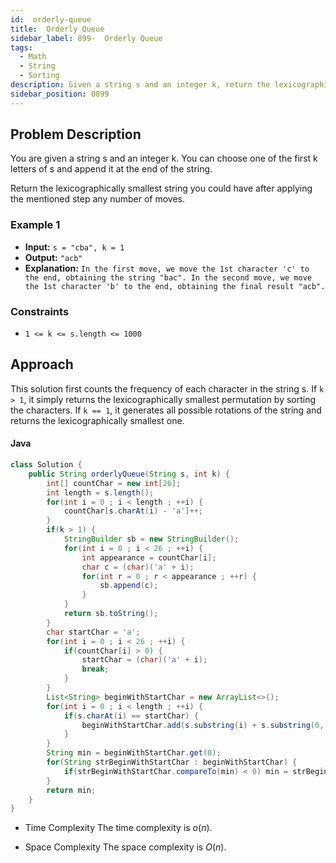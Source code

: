 ```yaml
---
id:  orderly-queue
title:  Orderly Queue
sidebar_label: 899-  Orderly Queue
tags:
  - Math
  - String
  - Sorting
description: Given a string s and an integer k, return the lexicographically smallest string that can be formed by repeatedly moving one of the first k characters of s to the end of the string.
sidebar_position: 0899
---
```


## Problem Description

You are given a string s and an integer k. You can choose one of the first k letters of s and append it at the end of the string.

Return the lexicographically smallest string you could have after applying the mentioned step any number of moves.

### Example 1

- **Input:** `s = "cba", k = 1`
- **Output:** `"acb"`
- **Explanation:** `In the first move, we move the 1st character 'c' to the end, obtaining the string "bac".
In the second move, we move the 1st character 'b' to the end, obtaining the final result "acb".`


### Constraints

- `1 <= k <= s.length <= 1000`

## Approach

This solution first counts the frequency of each character in the string s. If `k > 1`, it simply returns the lexicographically smallest permutation by sorting the characters. If `k == 1`, it generates all possible rotations of the string and returns the lexicographically smallest one.

#### Java
```Java
class Solution {
    public String orderlyQueue(String s, int k) {
        int[] countChar = new int[26];
        int length = s.length();
        for(int i = 0 ; i < length ; ++i) {
            countChar[s.charAt(i) - 'a']++;
        }
        if(k > 1) {
            StringBuilder sb = new StringBuilder();
            for(int i = 0 ; i < 26 ; ++i) {
                int appearance = countChar[i];
                char c = (char)('a' + i);
                for(int r = 0 ; r < appearance ; ++r) {
                    sb.append(c);
                }
            }
            return sb.toString();
        }
        char startChar = 'a';
        for(int i = 0 ; i < 26 ; ++i) {
            if(countChar[i] > 0) {
                startChar = (char)('a' + i);
                break;
            }
        }
        List<String> beginWithStartChar = new ArrayList<>();
        for(int i = 0 ; i < length ; ++i) {
            if(s.charAt(i) == startChar) {
                beginWithStartChar.add(s.substring(i) + s.substring(0, i));
            }
        }
        String min = beginWithStartChar.get(0);
        for(String strBeginWithStartChar : beginWithStartChar) {
            if(strBeginWithStartChar.compareTo(min) < 0) min = strBeginWithStartChar;
        }
        return min;
    }
}
```

- Time Complexity
The time complexity is $o(n)$.

- Space Complexity
The space complexity is $O(n)$.
